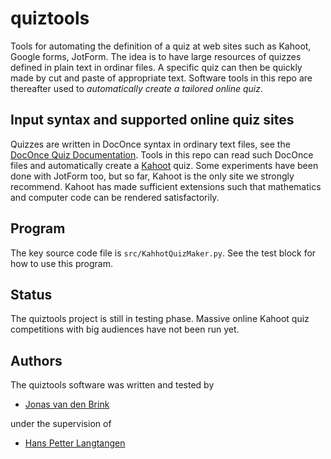 # quiztools

Tools for automating the definition of a quiz at web sites such as Kahoot, Google forms, JotForm.
The idea is to have large resources of quizzes defined in plain text in ordinar files. A specific quiz can then be quickly made by cut and paste of appropriate text. Software tools in this repo are thereafter used to *automatically create a tailored online quiz*.

## Input syntax and supported online quiz sites

Quizzes are written in DocOnce syntax in ordinary text files,
see the [DocOnce Quiz Documentation](http://hplgit.github.io/doconce/doc/pub/quiz/quiz.html).
Tools in this repo can read such DocOnce files and automatically create a [Kahoot](https://getkahoot.com)
quiz. Some experiments have been done with JotForm too, but so far, Kahoot
is the only site we strongly recommend. Kahoot has made sufficient extensions such
that mathematics and computer code can be rendered satisfactorily.

## Program

The key source code file is `src/KahhotQuizMaker.py`. See the test block for
how to use this program.

## Status

The quiztools project is still in testing phase.  Massive online
Kahoot quiz competitions with big audiences have not been run yet.

## Authors

The quiztools software was written and tested by

 * [Jonas van den Brink](mailto:j.v.d.brink@fys.uio.no)

under the supervision of

 * [Hans Petter Langtangen](http://hplgit.github.io/homepage/index.html)
